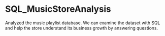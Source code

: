 # SQL_MusicStoreAnalysis

Analyzed the music playlist database. We can examine the dataset with SQL and help the store understand its business growth by answering  questions.
